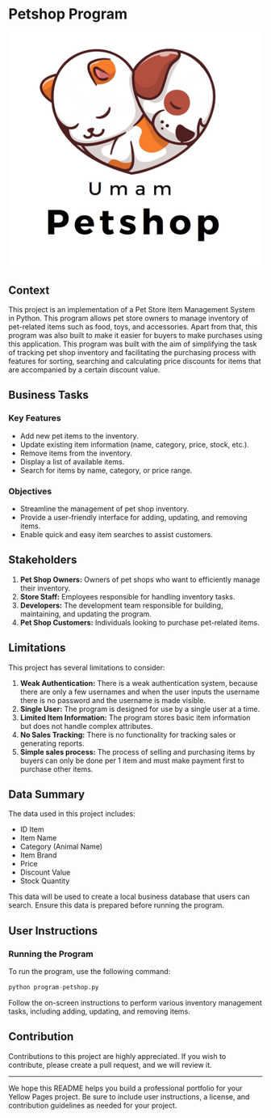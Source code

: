 # **Petshop Program**

![Petshop Logo](image/logo-petshop.png)

## **Context**

This project is an implementation of a Pet Store Item Management System in Python. This program allows pet store owners to manage inventory of pet-related items such as food, toys, and accessories. Apart from that, this program was also built to make it easier for buyers to make purchases using this application. This program was built with the aim of simplifying the task of tracking pet shop inventory and facilitating the purchasing process with features for sorting, searching and calculating price discounts for items that are accompanied by a certain discount value.

## **Business Tasks**

### **Key Features**

- Add new pet items to the inventory.
- Update existing item information (name, category, price, stock, etc.).
- Remove items from the inventory.
- Display a list of available items.
- Search for items by name, category, or price range.

### **Objectives**

- Streamline the management of pet shop inventory.
- Provide a user-friendly interface for adding, updating, and removing items.
- Enable quick and easy item searches to assist customers.

## **Stakeholders**

1. **Pet Shop Owners:** Owners of pet shops who want to efficiently manage their inventory.
2. **Store Staff:** Employees responsible for handling inventory tasks.
3. **Developers:** The development team responsible for building, maintaining, and updating the program.
4. **Pet Shop Customers:** Individuals looking to purchase pet-related items.

## **Limitations**

This project has several limitations to consider:

1. **Weak Authentication:** There is a weak authentication system, because there are only a few usernames and when the user inputs the username there is no password and the username is made visible.
2. **Single User:** The program is designed for use by a single user at a time.
3. **Limited Item Information:** The program stores basic item information but does not handle complex attributes.
4. **No Sales Tracking:** There is no functionality for tracking sales or generating reports.
5. **Simple sales process:** The process of selling and purchasing items by buyers can only be done per 1 item and must make payment first to purchase other items.

## **Data Summary**

The data used in this project includes:

- ID Item
- Item Name
- Category (Animal Name)
- Item Brand
- Price
- Discount Value
- Stock Quantity

This data will be used to create a local business database that users can search. Ensure this data is prepared before running the program.

## **User Instructions**

### **Running the Program**

To run the program, use the following command:
```python
python program-petshop.py
```

Follow the on-screen instructions to perform various inventory management tasks, including adding, updating, and removing items.

## Contribution

Contributions to this project are highly appreciated. If you wish to contribute, please create a pull request, and we will review it.

---

We hope this README helps you build a professional portfolio for your Yellow Pages project. Be sure to include user instructions, a license, and contribution guidelines as needed for your project.
